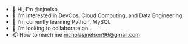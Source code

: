 - 👋 Hi, I’m @njnelso
- 👀 I’m interested in DevOps, Cloud Computing, and Data Engineering
- 🌱 I’m currently learning Python, MySQL
- 💞️ I’m looking to collaborate on...
- 📫 How to reach me nicholasjnelson96@gmail.com

<!---
njnelso/njnelso is a ✨ special ✨ repository because its `README.md` (this file) appears on your GitHub profile.
You can click the Preview link to take a look at your changes.
--->
